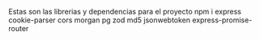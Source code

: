 Estas son las librerias y dependencias para el proyecto
npm i express cookie-parser cors morgan pg zod md5 jsonwebtoken express-promise-router